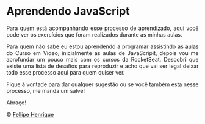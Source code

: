 # Aprendendo JavaScript
<p align = 'justify'>Para quem está acompanhando esse processo de aprendizado, aqui você pode ver os exercícios que foram realizados durante as minhas aulas.</p>
<p align = 'justify'>Para quem não sabe eu estou aprendendo a programar assistindo as aulas do Curso em Video, inicialmente as aulas de JavaScripit, depois vou me aprofundar um pouco mais com os cursos da RocketSeat. Descobri que existe uma lista de desafios para reproduzir e acho que vai ser legal deixar todo esse processo aqui para quem quiser ver.</p>
<p align = 'justify'>Fique à vontade para dar qualquer sugestão ou se você também esta nesse processo, me manda um salve!</p>
<p align = 'justify'>Abraço!</p>

© [Fellipe Henrique](https://www.linkedin.com/in/fellipehfa/)